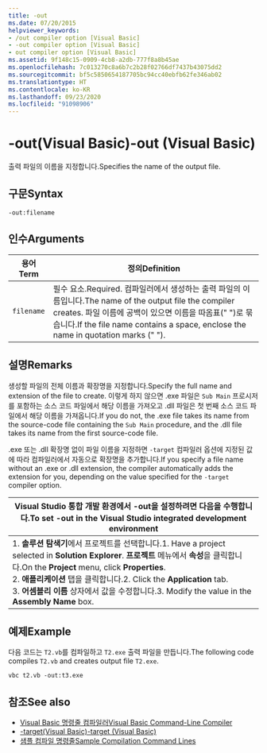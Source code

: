```yaml
---
title: -out
ms.date: 07/20/2015
helpviewer_keywords:
- /out compiler option [Visual Basic]
- -out compiler option [Visual Basic]
- out compiler option [Visual Basic]
ms.assetid: 9f148c15-0909-4cb8-a2db-777f8a8b45ae
ms.openlocfilehash: 7c013270c8a6b7c2b28f02766df7437b43075dd2
ms.sourcegitcommit: bf5c5850654187705bc94cc40ebfb62fe346ab02
ms.translationtype: HT
ms.contentlocale: ko-KR
ms.lasthandoff: 09/23/2020
ms.locfileid: "91098906"
---
```

# <a name="-out-visual-basic"></a><span data-ttu-id="67ea2-102">-out(Visual Basic)</span><span class="sxs-lookup"><span data-stu-id="67ea2-102">-out (Visual Basic)</span></span>

<span data-ttu-id="67ea2-103">출력 파일의 이름을 지정합니다.</span><span class="sxs-lookup"><span data-stu-id="67ea2-103">Specifies the name of the output file.</span></span>  
  
## <a name="syntax"></a><span data-ttu-id="67ea2-104">구문</span><span class="sxs-lookup"><span data-stu-id="67ea2-104">Syntax</span></span>  
  
```console  
-out:filename  
```  
  
## <a name="arguments"></a><span data-ttu-id="67ea2-105">인수</span><span class="sxs-lookup"><span data-stu-id="67ea2-105">Arguments</span></span>  
  
|<span data-ttu-id="67ea2-106">용어</span><span class="sxs-lookup"><span data-stu-id="67ea2-106">Term</span></span>|<span data-ttu-id="67ea2-107">정의</span><span class="sxs-lookup"><span data-stu-id="67ea2-107">Definition</span></span>|  
|---|---|  
|`filename`|<span data-ttu-id="67ea2-108">필수 요소.</span><span class="sxs-lookup"><span data-stu-id="67ea2-108">Required.</span></span> <span data-ttu-id="67ea2-109">컴파일러에서 생성하는 출력 파일의 이름입니다.</span><span class="sxs-lookup"><span data-stu-id="67ea2-109">The name of the output file the compiler creates.</span></span> <span data-ttu-id="67ea2-110">파일 이름에 공백이 있으면 이름을 따옴표(" ")로 묶습니다.</span><span class="sxs-lookup"><span data-stu-id="67ea2-110">If the file name contains a space, enclose the name in quotation marks (" ").</span></span>|  
  
## <a name="remarks"></a><span data-ttu-id="67ea2-111">설명</span><span class="sxs-lookup"><span data-stu-id="67ea2-111">Remarks</span></span>  

 <span data-ttu-id="67ea2-112">생성할 파일의 전체 이름과 확장명을 지정합니다.</span><span class="sxs-lookup"><span data-stu-id="67ea2-112">Specify the full name and extension of the file to create.</span></span> <span data-ttu-id="67ea2-113">이렇게 하지 않으면 .exe 파일은 `Sub Main` 프로시저를 포함하는 소스 코드 파일에서 해당 이름을 가져오고 .dll 파일은 첫 번째 소스 코드 파일에서 해당 이름을 가져옵니다.</span><span class="sxs-lookup"><span data-stu-id="67ea2-113">If you do not, the .exe file takes its name from the source-code file containing the `Sub Main` procedure, and the .dll file takes its name from the first source-code file.</span></span>  
  
 <span data-ttu-id="67ea2-114">.exe 또는 .dll 확장명 없이 파일 이름을 지정하면 `-target` 컴파일러 옵션에 지정된 값에 따라 컴파일러에서 자동으로 확장명을 추가합니다.</span><span class="sxs-lookup"><span data-stu-id="67ea2-114">If you specify a file name without an .exe or .dll extension, the compiler automatically adds the extension for you, depending on the value specified for the `-target` compiler option.</span></span>  
  
|<span data-ttu-id="67ea2-115">Visual Studio 통합 개발 환경에서 -out을 설정하려면 다음을 수행합니다.</span><span class="sxs-lookup"><span data-stu-id="67ea2-115">To set -out in the Visual Studio integrated development environment</span></span>|  
|---|  
|<span data-ttu-id="67ea2-116">1.  **솔루션 탐색기**에서 프로젝트를 선택합니다.</span><span class="sxs-lookup"><span data-stu-id="67ea2-116">1.  Have a project selected in **Solution Explorer**.</span></span> <span data-ttu-id="67ea2-117">**프로젝트** 메뉴에서 **속성**을 클릭합니다.</span><span class="sxs-lookup"><span data-stu-id="67ea2-117">On the **Project** menu, click **Properties**.</span></span> <br /><span data-ttu-id="67ea2-118">2.  **애플리케이션** 탭을 클릭합니다.</span><span class="sxs-lookup"><span data-stu-id="67ea2-118">2.  Click the **Application** tab.</span></span><br /><span data-ttu-id="67ea2-119">3.  **어셈블리 이름** 상자에서 값을 수정합니다.</span><span class="sxs-lookup"><span data-stu-id="67ea2-119">3.  Modify the value in the **Assembly Name** box.</span></span>|  
  
## <a name="example"></a><span data-ttu-id="67ea2-120">예제</span><span class="sxs-lookup"><span data-stu-id="67ea2-120">Example</span></span>  

 <span data-ttu-id="67ea2-121">다음 코드는 `T2.vb`를 컴파일하고 `T2.exe` 출력 파일을 만듭니다.</span><span class="sxs-lookup"><span data-stu-id="67ea2-121">The following code compiles `T2.vb` and creates output file `T2.exe`.</span></span>  
  
```console
vbc t2.vb -out:t3.exe  
```  
  
## <a name="see-also"></a><span data-ttu-id="67ea2-122">참조</span><span class="sxs-lookup"><span data-stu-id="67ea2-122">See also</span></span>

- [<span data-ttu-id="67ea2-123">Visual Basic 명령줄 컴파일러</span><span class="sxs-lookup"><span data-stu-id="67ea2-123">Visual Basic Command-Line Compiler</span></span>](index.md)
- [<span data-ttu-id="67ea2-124">-target(Visual Basic)</span><span class="sxs-lookup"><span data-stu-id="67ea2-124">-target (Visual Basic)</span></span>](target.md)
- [<span data-ttu-id="67ea2-125">샘플 컴파일 명령줄</span><span class="sxs-lookup"><span data-stu-id="67ea2-125">Sample Compilation Command Lines</span></span>](sample-compilation-command-lines.md)
